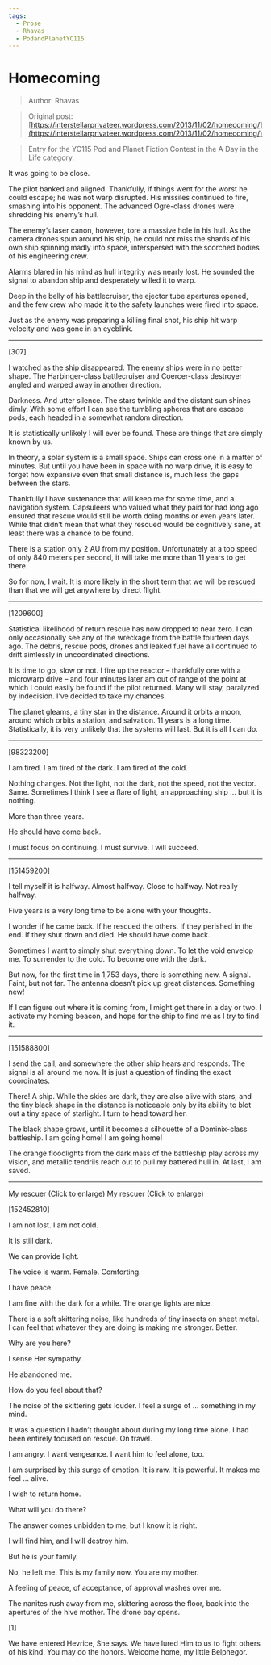 ```yaml
---
tags:
  - Prose
  - Rhavas
  - PodandPlanetYC115
---
```


# Homecoming

> Author: Rhavas

> Original post: [https://interstellarprivateer.wordpress.com/2013/11/02/homecoming/](https://interstellarprivateer.wordpress.com/2013/11/02/homecoming/)

> Entry for the YC115 Pod and Planet Fiction Contest in the A Day in the Life category.


It was going to be close.

The pilot banked and aligned. Thankfully, if things went for the worst he could escape; he was not warp disrupted. His missiles continued to fire, smashing into his opponent. The advanced Ogre-class drones were shredding his enemy’s hull.

The enemy’s laser canon, however, tore a massive hole in his hull. As the camera drones spun around his ship, he could not miss the shards of his own ship spinning madly into space, interspersed with the scorched bodies of his engineering crew.

Alarms blared in his mind as hull integrity was nearly lost. He sounded the signal to abandon ship and desperately willed it to warp.

Deep in the belly of his battlecruiser, the ejector tube apertures opened, and the few crew who made it to the safety launches were fired into space.

Just as the enemy was preparing a killing final shot, his ship hit warp velocity and was gone in an eyeblink.

***

[307]

I watched as the ship disappeared. The enemy ships were in no better shape. The Harbinger-class battlecruiser and Coercer-class destroyer angled and warped away in another direction.

Darkness. And utter silence. The stars twinkle and the distant sun shines dimly. With some effort I can see the tumbling spheres that are escape pods, each headed in a somewhat random direction.

It is statistically unlikely I will ever be found. These are things that are simply known by us.

In theory, a solar system is a small space. Ships can cross one in a matter of minutes. But until you have been in space with no warp drive, it is easy to forget how expansive even that small distance is, much less the gaps between the stars.

Thankfully I have sustenance that will keep me for some time, and a navigation system. Capsuleers who valued what they paid for had long ago ensured that rescue would still be worth doing months or even years later. While that didn’t mean that what they rescued would be cognitively sane, at least there was a chance to be found.

There is a station only 2 AU from my position. Unfortunately at a top speed of only 840 meters per second, it will take me more than 11 years to get there.

So for now, I wait. It is more likely in the short term that we will be rescued than that we will get anywhere by direct flight.

***

[1209600]

Statistical likelihood of return rescue has now dropped to near zero. I can only occasionally see any of the wreckage from the battle fourteen days ago. The debris, rescue pods, drones and leaked fuel have all continued to drift aimlessly in uncoordinated directions.

It is time to go, slow or not. I fire up the reactor – thankfully one with a microwarp drive – and four minutes later am out of range of the point at which I could easily be found if the pilot returned. Many will stay, paralyzed by indecision. I’ve decided to take my chances.

The planet gleams, a tiny star in the distance. Around it orbits a moon, around which orbits a station, and salvation. 11 years is a long time. Statistically, it is very unlikely that the systems will last. But it is all I can do.

***

[98323200]

I am tired. I am tired of the dark. I am tired of the cold.

Nothing changes. Not the light, not the dark, not the speed, not the vector. Same. Sometimes I think I see a flare of light, an approaching ship … but it is nothing.

More than three years.

He should have come back.

I must focus on continuing. I must survive. I will succeed.

***

[151459200]

I tell myself it is halfway. Almost halfway. Close to halfway. Not really halfway.

Five years is a very long time to be alone with your thoughts.

I wonder if he came back. If he rescued the others. If they perished in the end. If they shut down and died. He should have come back.

Sometimes I want to simply shut everything down. To let the void envelop me. To surrender to the cold. To become one with the dark.

But now, for the first time in 1,753 days, there is something new. A signal. Faint, but not far. The antenna doesn’t pick up great distances. Something new!

If I can figure out where it is coming from, I might get there in a day or two. I activate my homing beacon, and hope for the ship to find me as I try to find it.

***

[151588800]

I send the call, and somewhere the other ship hears and responds. The signal is all around me now. It is just a question of finding the exact coordinates.

There! A ship. While the skies are dark, they are also alive with stars, and the tiny black shape in the distance is noticeable only by its ability to blot out a tiny space of starlight. I turn to head toward her.

The black shape grows, until it becomes a silhouette of a Dominix-class battleship. I am going home! I am going home!

The orange floodlights from the dark mass of the battleship play across my vision, and metallic tendrils reach out to pull my battered hull in. At last, I am saved.

***

My rescuer (Click to enlarge)
My rescuer (Click to enlarge)

[152452810]

I am not lost. I am not cold.

It is still dark.

We can provide light.

The voice is warm. Female. Comforting.

I have peace.

I am fine with the dark for a while. The orange lights are nice.

There is a soft skittering noise, like hundreds of tiny insects on sheet metal. I can feel that whatever they are doing is making me stronger. Better.

Why are you here?

I sense Her sympathy.

He abandoned me.

How do you feel about that?

The noise of the skittering gets louder. I feel a surge of … something in my mind.

It was a question I hadn’t thought about during my long time alone. I had been entirely focused on rescue. On travel.

I am angry. I want vengeance. I want him to feel alone, too.

I am surprised by this surge of emotion. It is raw. It is powerful. It makes me feel … alive.

I wish to return home.

What will you do there?

The answer comes unbidden to me, but I know it is right.

I will find him, and I will destroy him.

But he is your family.

No, he left me. This is my family now. You are my mother.

A feeling of peace, of acceptance, of approval washes over me.

The nanites rush away from me, skittering across the floor, back into the apertures of the hive mother. The drone bay opens.

[1]

We have entered Hevrice, She says. We have lured Him to us to fight others of his kind. You may do the honors. Welcome home, my little Belphegor.